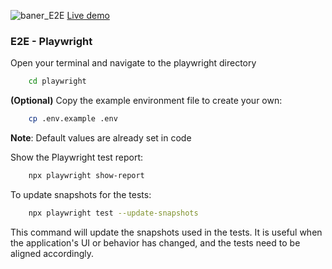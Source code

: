 ![baner_E2E](https://github.com/DudzinskiR/CurrencyHub/assets/130515506/d620244e-97c6-4029-b1b6-383c7c43594f)
[Live demo](https://currencyhub.vercel.app)


### E2E - Playwright

Open your terminal and navigate to the playwright directory
```bash
    cd playwright
```
**(Optional)** Copy the example environment file to create your own:

```bash
    cp .env.example .env
```
**Note**: Default values are already set in code


Show the Playwright test report:
```bash
    npx playwright show-report
```
To update snapshots for the tests:
```bash
    npx playwright test --update-snapshots
```
This command will update the snapshots used in the tests. It is useful when the application's UI or behavior has changed, and the tests need to be aligned accordingly.

